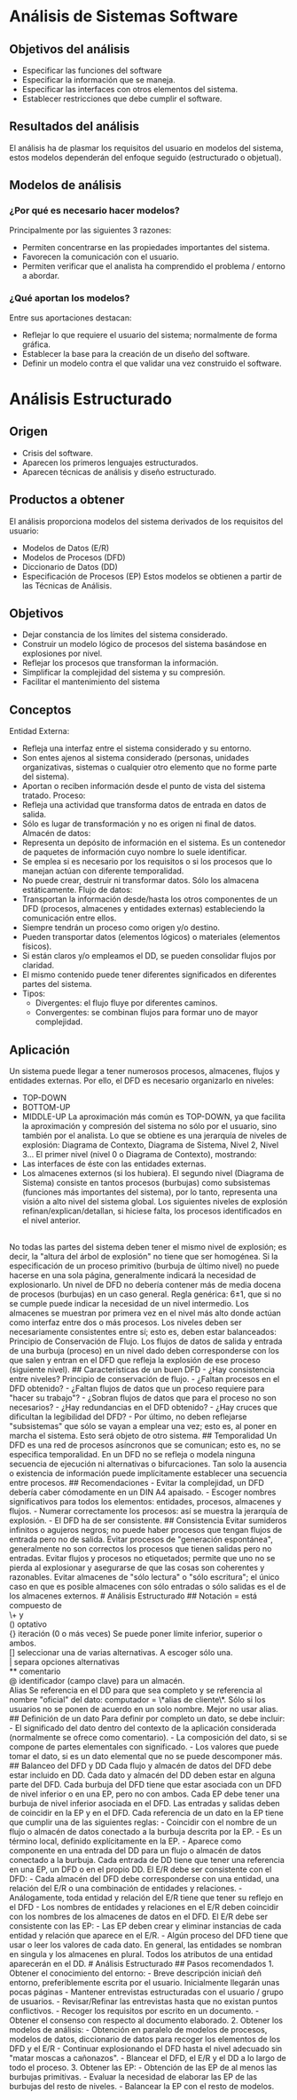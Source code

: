 # Análisis de Sistemas Software
## Objetivos del análisis
- Especificar las funciones del software
- Especificar la información que se maneja.
- Especificar las interfaces con otros elementos del sistema.
- Establecer restricciones que debe cumplir el software.
## Resultados del análisis
El análisis ha de plasmar los requisitos del usuario en modelos del sistema, estos modelos dependerán del enfoque seguido (estructurado o objetual).
## Modelos de análisis
### ¿Por qué es necesario hacer modelos?
Principalmente por las siguientes 3 razones:
- Permiten concentrarse en las propiedades importantes del sistema.
- Favorecen la comunicación con el usuario.
- Permiten verificar que el analista ha comprendido el problema / entorno a abordar.

### ¿Qué aportan los modelos?
Entre sus aportaciones destacan:
- Reflejar lo que requiere el usuario del sistema; normalmente de forma gráfica.
- Establecer la base para la creación de un diseño del software.
- Definir un modelo contra el que validar una vez construido el software.

# Análisis Estructurado
## Origen
- Crisis del software.
- Aparecen los primeros lenguajes estructurados.
- Aparecen técnicas de análisis y diseño estructurado.
## Productos a obtener
El análisis proporciona modelos del sistema derivados de los requisitos del usuario:
- Modelos de Datos (E/R)
- Modelos de Procesos (DFD)
- Diccionario de Datos (DD)
- Especificación de Procesos (EP)
Estos modelos se obtienen a partir de las Técnicas de Análisis.
## Objetivos
- Dejar constancia de los límites del sistema considerado.
- Construir un modelo lógico de procesos del sistema basándose en explosiones por nivel.
- Reflejar los procesos que transforman la información.
- Simplificar la complejidad del sistema y su compresión.
- Facilitar el mantenimiento del sistema
## Conceptos
Entidad Externa:
- Refleja una interfaz entre el sistema considerado y su entorno.
- Son entes ajenos al sistema considerado (personas, unidades organizativas, sistemas o cualquier otro elemento que no forme parte del sistema).
- Aportan o reciben información desde el punto de vista del sistema tratado.
Proceso:
- Refleja una actividad que transforma datos de entrada en datos de salida.
- Sólo es lugar de transformación y no es origen ni final de datos.
Almacén de datos:
- Representa un depósito de información en el sistema. Es un contenedor de paquetes de información cuyo nombre lo suele identificar.
- Se emplea si es necesario por los requisitos o si los procesos que lo manejan actúan con diferente temporalidad.
- No puede crear, destruir ni transformar datos. Sólo los almacena estáticamente.
Flujo de datos:
- Transportan la información desde/hasta los otros componentes de un DFD (procesos, almacenes y entidades externas) estableciendo la comunicación entre ellos.
- Siempre tendrán un proceso como origen y/o destino.
- Pueden transportar datos (elementos lógicos) o materiales (elementos físicos).
- Si están claros y/o empleamos el DD, se pueden consolidar flujos por claridad.
- El mismo contenido puede tener diferentes significados en diferentes partes del sistema.
- Tipos:
    - Divergentes: el flujo fluye por diferentes caminos.
    - Convergentes: se combinan flujos para formar uno de mayor complejidad.
## Aplicación
Un sistema puede llegar a tener numerosos procesos, almacenes, flujos y entidades externas.
Por ello, el DFD es necesario organizarlo en niveles:
- TOP-DOWN
- BOTTOM-UP
- MIDDLE-UP
La aproximación más común es TOP-DOWN, ya que facilita la aproximación y compresión del sistema no sólo por el usuario, sino también por el analista.
Lo que se obtiene es una jerarquía de niveles de explosión: Diagrama de Contexto, Diagrama de Sistema, Nivel 2, Nivel 3...
El primer nivel (nivel 0 o Diagrama de Contexto), mostrando:
- Las interfaces de éste con las entidades externas.
- Los almacenes externos (si los hubiera).
El segundo nivel (Diagrama de Sistema) consiste en tantos procesos (burbujas) como subsistemas (funciones más importantes del sistema), por lo tanto, representa una visión a alto nivel del sistema global.
Los siguientes niveles de explosión refinan/explican/detallan, si hiciese falta, los procesos identificados en el nivel anterior.
<br>
No todas las partes del sistema deben tener el mismo nivel de explosión; es decir, la "altura del árbol de explosión" no tiene que ser homogénea.
Si la especificación de un proceso primitivo (burbuja de último nivel) no puede hacerse en una sola página, generalmente indicará la necesidad de explosionarlo.
Un nivel de DFD no debería contener más de media docena de procesos (burbujas) en un caso general. Regla genérica: 6±1, que si no se cumple puede indicar la necesidad de un nivel intermedio.
Los almacenes se muestran por primera vez en el nivel más alto donde actúan como interfaz entre dos o más procesos.
Los niveles deben ser necesariamente consistentes entre sí; esto es, deben estar balanceados: Principio de Conservación de Flujo.
Los flujos de datos de salida y entrada de una burbuja (proceso) en un nivel dado deben corresponderse con los que salen y entran en el DFD que refleja la explosión de ese proceso (siguiente nivel).
## Características de un buen DFD
- ¿Hay consistencia entre niveles? Principio de conservación de flujo.
- ¿Faltan procesos en el DFD obtenido?
- ¿Faltan flujos de datos que un proceso requiere para "hacer su trabajo"?
- ¿Sobran flujos de datos que para el proceso no son necesarios?
- ¿Hay redundancias en el DFD obtenido?
- ¿Hay cruces que dificultan la legibilidad del DFD?
- Por último, no deben reflejarse "subsistemas" que sólo se vayan a emplear una vez; esto es, al poner en marcha el sistema. Esto será objeto de otro sistema.
## Temporalidad
Un DFD es una red de procesos asíncronos que se comunican; esto es, no se especifica temporalidad.
En un DFD no se refleja o modela ninguna secuencia de ejecución ni alternativas o bifurcaciones.
Tan solo la ausencia o existencia de información puede implícitamente establecer una secuencia entre procesos.
## Recomendaciones
- Evitar la complejidad, un DFD debería caber cómodamente en un DIN A4 apaisado.
- Escoger nombres significativos para todos los elementos: entidades, procesos, almacenes y flujos.
- Numerar correctamente los procesos: así se muestra la jerarquía de explosión.
- El DFD ha de ser consistente.
## Consistencia
Evitar sumideros infinitos o agujeros negros; no puede haber procesos que tengan flujos de entrada pero no de salida.
Evitar procesos de "generación espontánea", generalmente no son correctos los procesos que tienen salidas pero no entradas.
Evitar flujos y procesos no etiquetados; permite que uno no se pierda al explosionar y asegurarse de que las cosas son coherentes y razonables.
Evitar almacenes de "sólo lectura" o "sólo escritura"; el único caso en que es posible almacenes con sólo entradas o sólo salidas es el de los almacenes externos.
# Análisis Estructurado
## Notación
=       está compuesto de<br>
\+      y<br>
()      optativo<br>
{}      iteración (0 o más veces) Se puede poner límite inferior, superior o ambos.<br>
[]      seleccionar una de varias alternativas. A escoger sólo una.<br>
|       separa opciones alternativas<br>
**      comentario<br>
@       identificador (campo clave) para un almacén.<br>
Alias   Se referencia en el DD para que sea completo y se referencia al nombre "oficial" del dato: computador = \*alias de cliente\*. Sólo si los usuarios no se ponen de acuerdo en un solo nombre. Mejor no usar alias.
## Definición de un dato
Para definir por completo un dato, se debe incluir:
- El significado del dato dentro del contexto de la aplicación considerada (normalmente se ofrece como comentario).
- La composición del dato, si se compone de partes elementales con significado.
- Los valores que puede tomar el dato, si es un dato elemental que no se puede descomponer más.
## Balanceo del DFD y DD
Cada flujo y almacén de datos del DFD debe estar incluido en DD.
Cada dato y almacén del DD deben estar en alguna parte del DFD.
Cada burbuja del DFD tiene que estar asociada con un DFD de nivel inferior o en una EP, pero no con ambos.
Cada EP debe tener una burbuja de nivel inferior asociada en el DFD.
Las entradas y salidas deben de coincidir en la EP y en el DFD.
Cada referencia de un dato en la EP tiene que cumplir una de las siguientes reglas:
- Coincidir con el nombre de un flujo o almacén de datos conectado a la burbuja descrita por la EP.
- Es un término local, definido explícitamente en la EP.
- Aparece como componente en una entrada del DD para un flujo o almacén de datos conectado a la burbuja.
Cada entrada de DD tiene que tener una referencia en una EP, un DFD o en el propio DD.
El E/R debe ser consistente con el DFD:
- Cada almacén del DFD debe corresponderse con una entidad, una relación del E/R o una combinación de entidades y relaciones.
- Análogamente, toda entidad y relación del E/R tiene que tener su reflejo en el DFD
- Los nombres de entidades y relaciones en el E/R deben coincidir con los nombres de los almacenes de datos en el DFD.
El E/R debe ser consistente con las EP:
- Las EP deben crear y eliminar instancias de cada entidad y relación que aparece en el E/R.
- Algún proceso del DFD tiene que usar o leer los valores de cada dato.
En general, las entidades se nombran en singula y los almacenes en plural.
Todos los atributos de una entidad aparecerán en el DD.
# Análisis Estructurado
## Pasos recomendados
1. Obtener el conocimiento del entorno:
- Breve descripción iniciañ deñ entorno, preferiblemente escrita por el usuario. Inicialmente llegarán unas pocas páginas
- Mantener entrevistas estructuradas con el usuario / grupo de usuarios.
- Revisar/Refinar las entrevistas hasta que no existan puntos conflictivos.
- Recoger los requisitos por escrito en un documento.
- Obtener el consenso con respecto al documento elaborado.
2. Obtener los modelos de análisis:
- Obtención en paralelo de modelos de procesos, modelos de datos, diccionario de datos para recoger los elementos de los DFD y el E/R
- Continuar explosionando el DFD hasta el nivel adecuado sin "matar moscas a cañonazos".
- Blancear el DFD, el E/R y el DD a lo largo de todo el proceso.
3. Obtener las EP:
- Obtención de las EP de al menos las burbujas primitivas.
- Evaluar la necesidad de elaborar las EP de las burbujas del resto de niveles.
- Balancear la EP con el resto de modelos.
